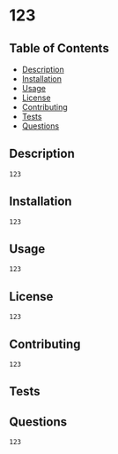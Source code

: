 # 123
  ## Table of Contents 
  - [Description](#description)
  - [Installation](#installation)
  - [Usage](#usage)
  - [License](#license)
  - [Contributing](#contributing)
  - [Tests](#tests)
  - [Questions](#questions)

## Description
    123
## Installation 
    123
## Usage
    123
## License
    123
## Contributing
    123
## Tests
## Questions
    123

